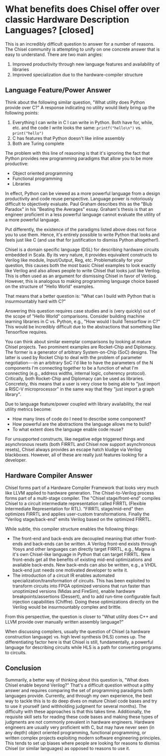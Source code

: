 # What benefits does Chisel offer over classic Hardware Description Languages? [closed]

This is an incredibly difficult question to answer for a number of reasons.
The Chisel community is attempting to unify on one concrete answer that is easy to understand.
There are two main angles:

1. Improved productivity through new language features and availability of libraries
1. Improved specialization due to the hardware-compiler structure

## Language Feature/Power Answer
Think about the following similar question, "What utility does Python provide over C?"
A response indicating no utility would likely bring up the following points:

1. Everything I can write in C I can write in Python.
Both have for, while, etc. and the code I write looks the same: `printf("hello\n")` vs. `print("hello")`
1. C has features that Python doesn't like inline assembly
1. Both are Turing complete

The problem with this line of reasoning is that it's ignoring the fact that Python provides
new programming paradigms that allow you to be more productive:

* Object oriented programming
* Functional programming
* Libraries

In effect, Python can be viewed as a more powerful language from a design productivity and code reuse perspective.
Language power is notoriously difficult to objectively evaluate.
Paul Graham describes this as the "Blub Paradox" in his "Beating the Averages" essay.
Graham's thesis is that an engineer proficient in a less powerful language cannot evaluate the utility of a more powerful language.

Put differently, the existence of the paradigms listed above does not force you to use them.
Hence, it's entirely possible to write Python that looks and feels just like C
(and use that for justification to dismiss Python altogether!).

Chisel is a domain specific language (DSL) for describing hardware circuits embedded in Scala.
By its very nature, it provides equivalent constructs to Verilog like module, Input/Output, Reg, etc.
Problematically for your question, this causes both the most basic Chisel examples to look exactly
like Verilog and also allows people to write Chisel that looks just like Verilog.
This is often used as an argument for dismissing Chisel in favor of Verilog.
However, this is analogous to making programming language choice based on the structure of "Hello World" examples.

That means that a better question is: "What can I build with Python that is insurmountably hard with C?"

Answering this question requires case studies and is (very quickly) out of the scope of "Hello World" comparisons.
Consider building machine learning libraries in C vs. Python, e.g., "How would I build Tensorflow in C?"
This would be incredibly difficult due to the abstractions that something like Tensorflow requires.

You can think about similar exemplar comparisons by looking at mature Chisel projects.
Two prominent examples are Rocket-Chip and Diplomacy.
The former is a generator of arbitrary System-on-Chip (SoC) designs.
The latter is used by Rocket Chip to deal with the problem of parameter negotiation---in an arbitrary
SoC I'd like to have the parameters of the N components I'm connecting together to be a
function of what I'm connecting (e.g., address widths, internal logic, coherency protocol).
Critically, both Rocket-Chip and Diplomacy can be used as libraries.
Concretely, this means that a user is very close to being able to "just import a RISC-V microprocessor"
in the same way that they "just import a graph library".

Due to language feature/power coupled with library availability, the real utility metrics become:

* How many lines of code do I need to describe some component?
* How powerful are the abstractions the language allows me to build?
* To what extent does the language enable code reuse?

For unsupported constructs, like negative edge triggered things and asynchronous resets
(both FIRRTL and Chisel now support asynchronous resets),
Chisel always provides an escape hatch kludge via Verilog blackboxes.
However, all of these are really just features looking for a developer.

## Hardware Compiler Answer

Chisel forms part of a Hardware Compiler Framework that looks very much like LLVM applied to hardware generation.
The Chisel-to-Verilog process forms part of a multi-stage compiler.
The "Chisel stage/front-end" compiles Chisel to a circuit intermediate representation called
FIRRTL (Flexible Intermediate Representation for RTL). "FIRRTL stage/mid-end" then optimizes
FIRRTL and applies user-custom transformations. Finally the "Verilog stage/back-end" emits Verilog based on the optimized FIRRTL.

While subtle, this compiler structure enables the following things:

* The front-end and back-ends are decoupled meaning that other front-ends and back-ends can be written.
A Verilog front-end exists through Yosys and other languages can directly target FIRRTL, e.g.,
Magma is it's own Chisel-like language in Python that can target FIRRTL.
New front-ends get all the benefits of existing mid-end optimizations and available back-ends.
New back-ends can also be written, e.g., a VHDL back-end just needs one motivated developer to write it.
* The introduction of a circuit IR enables automated specialization/transformation of circuits.
This has been exploited to transform circuits into FPGA optimized versions that run faster than
unoptimized versions (Midas and FireSim), enable hardware breakpoints/assertions (Dessert),
and to add run-time configurable fault injection capabilities (Chiffre).
Doing these optimizations directly on the Verilog would be insurmountably complex and brittle.

From this perspective, the question is closer to "What utility does C++ and LLVM provide over manually written assembly language?"

When discussing compilers, usually the question of Chisel (a hardware construction language)
vs. high level synthesis (HLS) comes up. The differentiating factor here is that Chisel is still,
fundamentally, a powerful language for describing circuits while HLS is a path for converting programs to circuits.

## Conclusion

Summarily, a better way of thinking about this question is, "What does Chisel enable beyond Verilog?"
That's a difficult question without a pithy answer and requires comparing the set of programming
paradigms both languages provide. Currently, and through my own experience,
the best way to tackle this is to do deep dives on mature Chisel code bases and try to use it yourself
(and withholding judgment for several months).
The difficulty with these approaches is that this takes time.
Additionally, the requisite skill sets for reading these code bases and making these types of judgments
are not commonly prevalent in hardware engineers. Hardware engineers are usually very proficient with C,
but may have never seen (in any depth) object oriented programming, functional programming,
or written complex projects exploiting modern software engineering principles.
This tends to set up biases where people are looking for reasons to dismiss Chisel (or similar languages) as opposed to reasons to use it.
